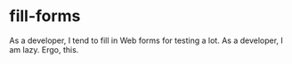 # fill-forms
As a developer, I tend to fill in Web forms for testing a lot. As a developer, I am lazy. Ergo, this.
